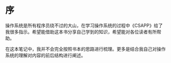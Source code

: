 # 序

操作系统是所有程序员绕不过的大山，在学习操作系统的过程中《CSAPP》给了我很多指示。希望能借助这本书分享自己学到的知识，希望能对各位读者有所帮助。

在这本笔记中，我并不会完全按照书本的思路进行梳理。更多是结合我自己对操作系统的理解对内容的前后结构进行阐述。